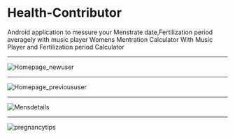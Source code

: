 # Health-Contributor
Android application to messure your Menstrate date,Fertilization period averagely with music player 
Womens Mentration Calculator With Music Player and Fertilization period Calculator

-------------------------------------------------------------------------------------------------------------------------

![Homepage_newuser](https://user-images.githubusercontent.com/113799463/195926970-21c80b9f-71d2-409a-9912-fba6dd8aa0b0.png)

---------------------------------------------------------------------------------------------------------

![Homepage_previoususer](https://user-images.githubusercontent.com/113799463/195927061-a65e8211-162c-4dfb-9236-945aba961c2f.png)

-------------------------------------------------------------------------------------------------------------------------


![Mensdetails](https://user-images.githubusercontent.com/113799463/195927083-43735dc0-3746-4107-bc95-051123292c4a.png)

-------------------------------------------------------------------------------------------------------------------------

![pregnancytips](https://user-images.githubusercontent.com/113799463/195927111-7ccfccda-3384-4990-bc91-51f3aae44a60.png)
